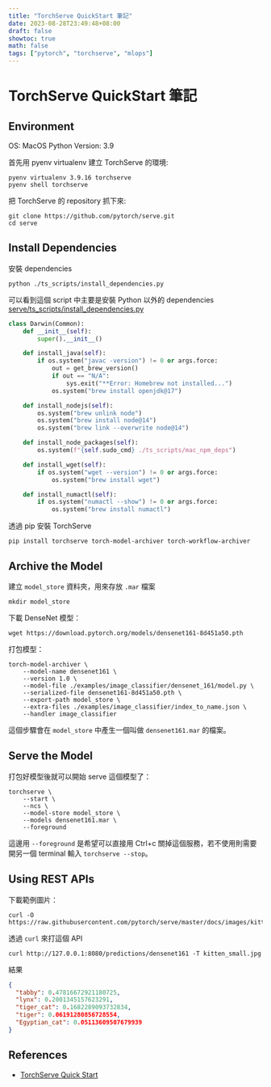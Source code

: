 ```yaml
---
title: "TorchServe QuickStart 筆記"
date: 2023-08-28T23:49:48+08:00
draft: false
showtoc: true
math: false
tags: ["pytorch", "torchserve", "mlops"]
---
```


# TorchServe QuickStart 筆記

## Environment

OS: MacOS
Python Version: 3.9

首先用 pyenv virtualenv 建立 TorchServe 的環境:
```shell
pyenv virtualenv 3.9.16 torchserve
pyenv shell torchserve
```

把 TorchServe 的 repository 抓下來:
```shell
git clone https://github.com/pytorch/serve.git
cd serve
```

## Install Dependencies

安裝 dependencies
```shell
python ./ts_scripts/install_dependencies.py
```

可以看到這個 script 中主要是安裝 Python 以外的 dependencies
[serve/ts_scripts/install_dependencies.py](https://github.com/pytorch/serve/blob/683608b2306696a05ec09dff9666340ea7b9ce54/ts_scripts/install_dependencies.py#L146) 
```python
class Darwin(Common):
    def __init__(self):
        super().__init__()

    def install_java(self):
        if os.system("javac -version") != 0 or args.force:
            out = get_brew_version()
            if out == "N/A":
                sys.exit("**Error: Homebrew not installed...")
            os.system("brew install openjdk@17")

    def install_nodejs(self):
        os.system("brew unlink node")
        os.system("brew install node@14")
        os.system("brew link --overwrite node@14")

    def install_node_packages(self):
        os.system(f"{self.sudo_cmd} ./ts_scripts/mac_npm_deps")

    def install_wget(self):
        if os.system("wget --version") != 0 or args.force:
            os.system("brew install wget")

    def install_numactl(self):
        if os.system("numactl --show") != 0 or args.force:
            os.system("brew install numactl")
```

透過 pip 安裝 TorchServe
```shell
pip install torchserve torch-model-archiver torch-workflow-archiver
```


## Archive the Model

建立 `model_store` 資料夾，用來存放 `.mar` 檔案
```shell
mkdir model_store
```

下載 DenseNet 模型：
```shell
wget https://download.pytorch.org/models/densenet161-8d451a50.pth
```

打包模型：
```shell
torch-model-archiver \
    --model-name densenet161 \
    --version 1.0 \
    --model-file ./examples/image_classifier/densenet_161/model.py \
    --serialized-file densenet161-8d451a50.pth \
    --export-path model_store \
    --extra-files ./examples/image_classifier/index_to_name.json \
    --handler image_classifier
```
這個步驟會在 `model_store` 中產生一個叫做 `densenet161.mar` 的檔案。


## Serve the Model

打包好模型後就可以開始 serve 這個模型了：

```shell=
torchserve \
    --start \
    --ncs \
    --model-store model_store \
    --models densenet161.mar \
    --foreground
```

這邊用 `--foreground` 是希望可以直接用 Ctrl+c 關掉這個服務，若不使用則需要開另一個 terminal 輸入 `torchserve --stop`。

## Using REST APIs

下載範例圖片：
```shell
curl -O https://raw.githubusercontent.com/pytorch/serve/master/docs/images/kitten_small.jpg
```

透過 `curl` 來打這個 API
```shell
curl http://127.0.0.1:8080/predictions/densenet161 -T kitten_small.jpg
```

結果
```json
{
  "tabby": 0.47816672921180725,
  "lynx": 0.2001345157623291,
  "tiger_cat": 0.1682289093732834,
  "tiger": 0.06191280856728554,
  "Egyptian_cat": 0.05113609507679939
}
```

## References

- [TorchServe Quick Start](https://pytorch.org/serve/getting_started.html)
